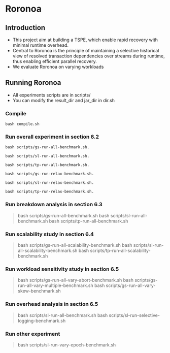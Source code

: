 <meta name="robots" content="noindex">

# Roronoa
## Introduction
- This project aim at building a TSPE, which enable rapid recovery with minimal runtime overhead.
- Central to Roronoa is the principle of maintaining a selective historical view of resolved transaction dependencies over streams during runtime, thus enabling efficient parallel recovery.
- We evaluate Roronoa on varying workloads
## Running Roronoa
- All experiments scripts are in scripts/
- You can modify the result_dir and jar_dir in dir.sh
### Compile 
```
bash compile.sh
```
### Run overall experiment in section 6.2
```
bash scripts/gs-run-all-benchmark.sh. 

bash scripts/sl-run-all-benchmark.sh. 

bash scripts/tp-run-all-benchmark.sh. 

bash scripts/gs-run-relax-benchmark.sh. 

bash scripts/sl-run-relax-benchmark.sh. 

bash scripts/tp-run-relax-benchmark.sh. 

```
### Run breakdown analysis in section 6.3
> bash scripts/gs-run-all-benchmark.sh
> bash scripts/sl-run-all-benchmark.sh
> bash scripts/tp-run-all-benchmark.sh
### Run scalability study in section 6.4
> bash scripts/gs-run-all-scalability-benchmark.sh
> bash scripts/sl-run-all-scalability-benchmark.sh
> bash scripts/tp-run-all-scalability-benchmark.sh
### Run workload sensitivity study in section 6.5
> bash scripts/gs-run-all-vary-abort-benchmark.sh
> bash scripts/gs-run-all-vary-multiple-benchmark.sh
> bash scripts/gs-run-all-vary-skew-benchmark.sh
### Run overhead analysis in section 6.5
> bash scripts/sl-run-all-benchmark.sh
> bash scripts/sl-run-selective-logging-benchmark.sh
### Run other experiment
> bash scripts/sl-run-vary-epoch-benchmark.sh

